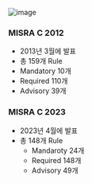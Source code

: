 ![image](https://github.com/user-attachments/assets/bf1176b7-bc1d-4d97-acf2-0ad27d2b3e6d)

### MISRA C 2012
- 2013년 3월에 발표
- 총 159개 Rule
 - Mandatory 10개
 - Required 110개
 - Advisory 39개

### MISRA C 2023
- 2023년 4월에 발표
- 총 148개 Rule
  - Mandaroty 24개
  - Required 148개
  - Advisory 49개
